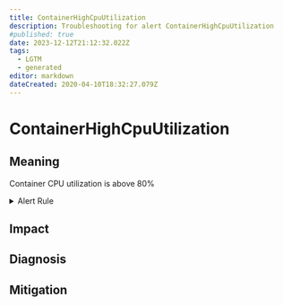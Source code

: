 ```yaml
---
title: ContainerHighCpuUtilization
description: Troubleshooting for alert ContainerHighCpuUtilization
#published: true
date: 2023-12-12T21:12:32.022Z
tags: 
  - LGTM
  - generated
editor: markdown
dateCreated: 2020-04-10T18:32:27.079Z
---
```


# ContainerHighCpuUtilization

## Meaning
[//]: # "Short paragraph that explains what the alert means"
Container CPU utilization is above 80%

<details>
  <summary>Alert Rule</summary>

{{% rule "docker-containers/google-cadvisor.yml" "ContainerHighCpuUtilization" %}}

<!-- Rule when generated

```yaml
alert: ContainerHighCpuUtilization
expr: (sum(rate(container_cpu_usage_seconds_total{container!=""}[5m])) by (pod, container) / sum(container_spec_cpu_quota{container!=""}/container_spec_cpu_period{container!=""}) by (pod, container) * 100) > 80
for: 2m
labels:
    severity: warning
annotations:
    summary: Container High CPU utilization (instance {{ $labels.instance }})
    description: |-
        Container CPU utilization is above 80%
          VALUE = {{ $value }}
          LABELS = {{ $labels }}
    runbook: https://github.com/srerun/prometheus-alerts/blob/main/content/runbooks/google-cadvisor/ContainerHighCpuUtilization.md

```

-->

</details>


## Impact
[//]: # "What could / will happen if the alert is not addressed"



## Diagnosis
[//]: # "Steps to take to identify the cause of the problem"



## Mitigation
[//]: # "The steps necessary to resolve the alert"

